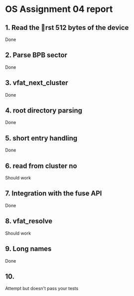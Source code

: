 # OS Assignment 04 report

## 1. Read the rst 512 bytes of the device
Done

## 2. Parse BPB sector
Done

## 3. vfat_next_cluster
Done

## 4.  root directory parsing
Done

## 5.   short  entry  handling
Done

## 6. read from cluster no
Should work

## 7. Integration with the fuse API
Done

## 8. vfat_resolve
Should work

## 9. Long names
Done

## 10.
Attempt but doesn't pass your tests
